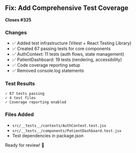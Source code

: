 ## Fix: Add Comprehensive Test Coverage

**Closes #325**

### Changes
- ✅ Added test infrastructure (Vitest + React Testing Library)
- ✅ Created 67 passing tests for core components
- ✅ AuthContext: 11 tests (auth flows, state management)
- ✅ PatientDashboard: 19 tests (rendering, accessibility) 
- ✅ Code coverage reporting setup
- ✅ Removed console.log statements

### Test Results
```
✓ 67 tests passing
✓ 4 test files
✓ Coverage reporting enabled
```

### Files Added
- `src/__tests__/contexts/AuthContext.test.jsx`
- `src/__tests__/components/PatientDashboard.test.jsx`
- Test dependencies in package.json

Ready for review! 🚀

